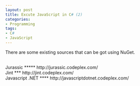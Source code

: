 ```yaml
---
layout: post
title: Excute JavaScript in C# (2)
categories:
- Programming
tags:
- C#
- JavaScript
---
```


There are some existing sources that can be got using NuGet.

<br>
Jurassic ***** 
http://jurassic.codeplex.com/

<br>
Jint ***
http://jint.codeplex.com/

<br>
Javascript .NET ****
http://javascriptdotnet.codeplex.com/
